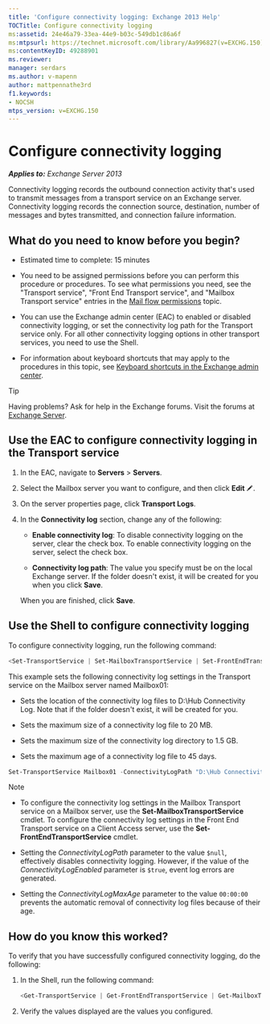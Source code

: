 ```yaml
---
title: 'Configure connectivity logging: Exchange 2013 Help'
TOCTitle: Configure connectivity logging
ms:assetid: 24e46a79-33ea-44e9-b03c-549db1c86a6f
ms:mtpsurl: https://technet.microsoft.com/library/Aa996827(v=EXCHG.150)
ms:contentKeyID: 49288901
ms.reviewer: 
manager: serdars
ms.author: v-mapenn
author: mattpennathe3rd
f1.keywords:
- NOCSH
mtps_version: v=EXCHG.150
---
```


# Configure connectivity logging

_**Applies to:** Exchange Server 2013_

Connectivity logging records the outbound connection activity that's used to transmit messages from a transport service on an Exchange server. Connectivity logging records the connection source, destination, number of messages and bytes transmitted, and connection failure information.

## What do you need to know before you begin?

- Estimated time to complete: 15 minutes

- You need to be assigned permissions before you can perform this procedure or procedures. To see what permissions you need, see the "Transport service", "Front End Transport service", and "Mailbox Transport service" entries in the [Mail flow permissions](mail-flow-permissions-exchange-2013-help.md) topic.

- You can use the Exchange admin center (EAC) to enabled or disabled connectivity logging, or set the connectivity log path for the Transport service only. For all other connectivity logging options in other transport services, you need to use the Shell.

- For information about keyboard shortcuts that may apply to the procedures in this topic, see [Keyboard shortcuts in the Exchange admin center](keyboard-shortcuts-in-the-exchange-admin-center-2013-help.md).

> [!TIP]
> Having problems? Ask for help in the Exchange forums. Visit the forums at [Exchange Server](https://go.microsoft.com/fwlink/p/?linkid=60612).

## Use the EAC to configure connectivity logging in the Transport service

1. In the EAC, navigate to **Servers** \> **Servers**.

2. Select the Mailbox server you want to configure, and then click **Edit** ![Edit icon](images/JJ218640.6f53ccb2-1f13-4c02-bea0-30690e6ea71d(EXCHG.150).gif "Edit icon").

3. On the server properties page, click **Transport Logs**.

4. In the **Connectivity log** section, change any of the following:

   - **Enable connectivity log**: To disable connectivity logging on the server, clear the check box. To enable connectivity logging on the server, select the check box.

   - **Connectivity log path**: The value you specify must be on the local Exchange server. If the folder doesn't exist, it will be created for you when you click **Save**.

   When you are finished, click **Save**.

## Use the Shell to configure connectivity logging

To configure connectivity logging, run the following command:

```powershell
<Set-TransportService | Set-MailboxTransportService | Set-FrontEndTransportService> <ServerIdentity> -ConnectivityLogEnabled <$true | $false> -ConnectivityLogMaxAge <dd.hh:mm:ss> -ConnectivityLogMaxDirectorySize <Size> -ConnectivityLogMaxFileSize <Size> -ConnectivityLogPath <LocalFilePath>
```

This example sets the following connectivity log settings in the Transport service on the Mailbox server named Mailbox01:

- Sets the location of the connectivity log files to D:\\Hub Connectivity Log. Note that if the folder doesn't exist, it will be created for you.

- Sets the maximum size of a connectivity log file to 20 MB.

- Sets the maximum size of the connectivity log directory to 1.5 GB.

- Sets the maximum age of a connectivity log file to 45 days.

```powershell
Set-TransportService Mailbox01 -ConnectivityLogPath "D:\Hub Connectivity Log" -ConnectivityLogMaxFileSize 20MB -ConnectivityLogMaxDirectorySize 1.5GB -ConnectivityLogMaxAge 45.00:00:00
```

> [!NOTE]
> <UL>
> <LI>
> <P>To configure the connectivity log settings in the Mailbox Transport service on a Mailbox server, use the <STRONG>Set-MailboxTransportService</STRONG> cmdlet. To configure the connectivity log settings in the Front End Transport service on a Client Access server, use the <STRONG>Set-FrontEndTransportService</STRONG> cmdlet.</P>
> <LI>
> <P>Setting the <EM>ConnectivityLogPath</EM> parameter to the value <CODE>$null</CODE>, effectively disables connectivity logging. However, if the value of the <EM>ConnectivityLogEnabled</EM> parameter is <CODE>$true</CODE>, event log errors are generated.</P>
> <LI>
> <P>Setting the <EM>ConnectivityLogMaxAge</EM> parameter to the value <CODE>00:00:00</CODE> prevents the automatic removal of connectivity log files because of their age.</P></LI></UL>

## How do you know this worked?

To verify that you have successfully configured connectivity logging, do the following:

1. In the Shell, run the following command:

   ```powershell
   <Get-TransportService | Get-FrontEndTransportService | Get-MailboxTransportService> <ServerIdentity> | Format-List ConnectivityLog*
   ```

2. Verify the values displayed are the values you configured.
